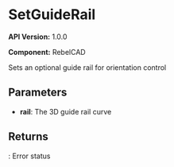 # SetGuideRail

**API Version:** 1.0.0

**Component:** RebelCAD

Sets an optional guide rail for orientation control

## Parameters

- **rail**: The 3D guide rail curve

## Returns

: Error status

